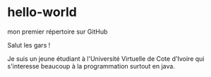 # hello-world
mon premier répertoire sur GitHub

Salut les gars !

Je suis un jeune étudiant à l'Université Virtuelle de Cote d'Ivoire qui s'interesse beaucoup à la programmation surtout en java.
